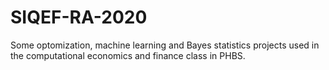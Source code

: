 # SIQEF-RA-2020
Some optomization, machine learning and Bayes statistics projects used in the computational economics and finance class in PHBS.

